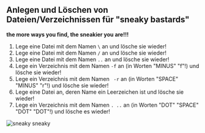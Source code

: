 ## Anlegen und Löschen von Dateien/Verzeichnissen für "sneaky bastards"

**the more ways you find, the sneakier you are!!!**

1. Lege eine Datei mit dem Namen `\` an und lösche sie wieder!
1. Lege eine Datei mit dem Namen `/` an und lösche sie wieder!
1. Lege eine Datei mit dem Namen `..` an und lösche sie wieder!
1. Lege ein Verzeichnis mit dem Namen `-f` an (in Worten "MINUS" "f"!) und lösche sie wieder!
1. Lege ein Verzeichnis mit dem Namen ` -r` an (in Worten "SPACE" "MINUS" "r"!) und lösche sie wieder!
1. Lege eine Datei an, deren Name ein Leerzeichen ist und lösche sie wieder!
1. Lege ein Verzeichnis mit dem Namen `. ..` an (in Worten "DOT" "SPACE" "DOT" "DOT"!) und lösche es wieder!


![sneaky sneaky](https://media.giphy.com/media/v1.Y2lkPTc5MGI3NjExbWtoM2h2eXoyMmUxbXA5bDF6dW1hZWk2YWxmM2lwZWpxZWQxc3FnbSZlcD12MV9pbnRlcm5hbF9naWZfYnlfaWQmY3Q9Zw/SwyTq2jJxc9im6BYnN/giphy.gif)